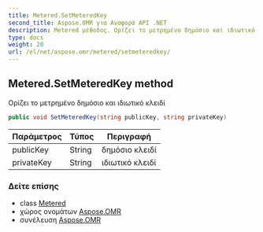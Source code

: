 ```yaml
---
title: Metered.SetMeteredKey
second_title: Aspose.OMR για Αναφορά API .NET
description: Metered μέθοδος. Ορίζει το μετρημένο δημόσιο και ιδιωτικό κλειδί
type: docs
weight: 20
url: /el/net/aspose.omr/metered/setmeteredkey/
---
```

## Metered.SetMeteredKey method

Ορίζει το μετρημένο δημόσιο και ιδιωτικό κλειδί

```csharp
public void SetMeteredKey(string publicKey, string privateKey)
```

| Παράμετρος | Τύπος | Περιγραφή |
| --- | --- | --- |
| publicKey | String | δημόσιο κλειδί |
| privateKey | String | ιδιωτικό κλειδί |

### Δείτε επίσης

* class [Metered](../)
* χώρος ονομάτων [Aspose.OMR](../../metered/)
* συνέλευση [Aspose.OMR](../../../)


